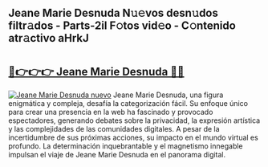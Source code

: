 ## Jeane Marie Desnuda N𝚞𝚎vos desn𝚞dos filtr𝚊dos - Parts-2il F𝚘tos vid𝚎o - C𝚘ntenido atr𝚊ctivo aHrkJ

# <h2><a href="http://mb4tqp.tromn.icu/?c=Jeane+Marie+Desnuda">🔗👉👉👉 Jeane Marie Desnuda 🔗🔗</a></h2>

[![Jeane Marie Desnuda nuevo](https://i.imgur.com/pEAQMta.gif)](http://mb4tqp.tromn.icu/?c=Jeane+Marie+Desnuda)
Jeane Marie Desnuda, una figura enigmática y compleja, desafía la categorización fácil. Su enfoque único para crear una presencia en la web ha fascinado y provocado espectadores, generando debates sobre la privacidad, la expresión artística y las complejidades de las comunidades digitales. A pesar de la incertidumbre de sus próximas acciones, su impacto en el mundo virtual es profundo. La determinación inquebrantable y el magnetismo innegable impulsan el viaje de Jeane Marie Desnuda en el panorama digital.
